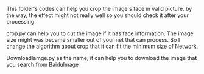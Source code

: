 This folder's codes can help you crop the image's face in valid picture.
by the way, the effect might not really well 
so you should check it after your processing.

crop.py can help you to cut the image if it has face information.
The image size might was became smaller out of your net that can process. 
So I change the algorithm about crop that it can fit the minimum size of Network.


DownloadIamge.py as the name, it can help you to download the image that you search from BaiduImage
